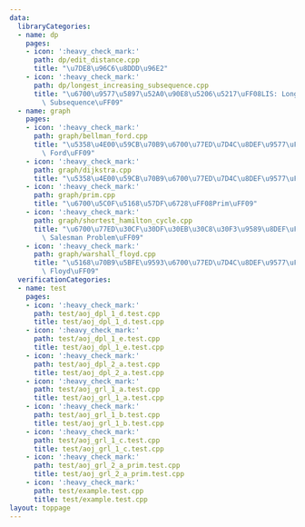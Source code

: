 ```yaml
---
data:
  libraryCategories:
  - name: dp
    pages:
    - icon: ':heavy_check_mark:'
      path: dp/edit_distance.cpp
      title: "\u7DE8\u96C6\u8DDD\u96E2"
    - icon: ':heavy_check_mark:'
      path: dp/longest_increasing_subsequence.cpp
      title: "\u6700\u9577\u5897\u52A0\u90E8\u5206\u5217\uFF08LIS: Longest Increasing\
        \ Subsequence\uFF09"
  - name: graph
    pages:
    - icon: ':heavy_check_mark:'
      path: graph/bellman_ford.cpp
      title: "\u5358\u4E00\u59CB\u70B9\u6700\u77ED\u7D4C\u8DEF\u9577\uFF08Bellman\
        \ Ford\uFF09"
    - icon: ':heavy_check_mark:'
      path: graph/dijkstra.cpp
      title: "\u5358\u4E00\u59CB\u70B9\u6700\u77ED\u7D4C\u8DEF\u9577\uFF08Dijkstra\uFF09"
    - icon: ':heavy_check_mark:'
      path: graph/prim.cpp
      title: "\u6700\u5C0F\u5168\u57DF\u6728\uFF08Prim\uFF09"
    - icon: ':heavy_check_mark:'
      path: graph/shortest_hamilton_cycle.cpp
      title: "\u6700\u77ED\u30CF\u30DF\u30EB\u30C8\u30F3\u9589\u8DEF\uFF08TSP: Traveling\
        \ Salesman Problem\uFF09"
    - icon: ':heavy_check_mark:'
      path: graph/warshall_floyd.cpp
      title: "\u5168\u70B9\u5BFE\u9593\u6700\u77ED\u7D4C\u8DEF\u9577\uFF08Warshall\
        \ Floyd\uFF09"
  verificationCategories:
  - name: test
    pages:
    - icon: ':heavy_check_mark:'
      path: test/aoj_dpl_1_d.test.cpp
      title: test/aoj_dpl_1_d.test.cpp
    - icon: ':heavy_check_mark:'
      path: test/aoj_dpl_1_e.test.cpp
      title: test/aoj_dpl_1_e.test.cpp
    - icon: ':heavy_check_mark:'
      path: test/aoj_dpl_2_a.test.cpp
      title: test/aoj_dpl_2_a.test.cpp
    - icon: ':heavy_check_mark:'
      path: test/aoj_grl_1_a.test.cpp
      title: test/aoj_grl_1_a.test.cpp
    - icon: ':heavy_check_mark:'
      path: test/aoj_grl_1_b.test.cpp
      title: test/aoj_grl_1_b.test.cpp
    - icon: ':heavy_check_mark:'
      path: test/aoj_grl_1_c.test.cpp
      title: test/aoj_grl_1_c.test.cpp
    - icon: ':heavy_check_mark:'
      path: test/aoj_grl_2_a_prim.test.cpp
      title: test/aoj_grl_2_a_prim.test.cpp
    - icon: ':heavy_check_mark:'
      path: test/example.test.cpp
      title: test/example.test.cpp
layout: toppage
---
```

